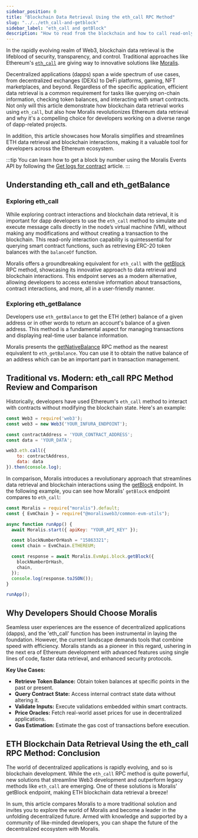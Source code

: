 ```yaml
---
sidebar_position: 0
title: "Blockchain Data Retrieval Using the eth_call RPC Method"
slug: "../../eth_call-and-getblock"
sidebar_label: "eth_call and getBlock"
description: "How to read from the blockchain and how to call read-only functions of a smart contract using eth_call and Moralis getBlock RPC methods"
---
```


In the rapidly evolving realm of Web3, blockchain data retrieval is the lifeblood of security, transparency, and control. Traditional approaches like Ethereum's [`eth_call`](https://web3js.readthedocs.io/en/v3.0.0-rc.5/web3-eth.html?highlight=eth.call#call) are giving way to innovative solutions like [Moralis](https://moralis.io/).

Decentralized applications (dapps) span a wide spectrum of use cases, from decentralized exchanges (DEXs) to DeFi platforms, gaming, NFT marketplaces, and beyond. Regardless of the specific application, efficient data retrieval is a common requirement for tasks like querying on-chain information, checking token balances, and interacting with smart contracts. Not only will this article demonstrate how blockchain data retrieval works using `eth_call`, but also how Moralis revolutionizes Ethereum data retrieval and why it's a compelling choice for developers working on a diverse range of dapp-related projects.

In addition, this article showcases how Moralis simplifies and streamlines ETH data retrieval and blockchain interactions, making it a valuable tool for developers across the Ethereum ecosystem.

:::tip
You can learn how to get a block by number using the Moralis Events API by following the [Get logs for contract](/web3-data-api/evm/how-to-get-block-content-by-block-number) article.
:::

## Understanding eth_call and eth_getBalance

### Exploring eth_call

While exploring contract interactions and blockchain data retrieval, it is important for dapp developers to use the `eth_call` method to simulate and execute message calls directly in the node’s virtual machine (VM), without making any modifications and without creating a transaction to the blockchain. This read-only interaction capability is quintessential for querying smart contract functions, such as retrieving ERC-20 token balances with the `balanceOf` function.

Moralis offers a groundbreaking equivalent for `eth_call` with the [getBlock](/web3-data-api/evm/reference/get-block) RPC method, showcasing its innovative approach to data retrieval and blockchain interactions. This endpoint serves as a modern alternative, allowing developers to access extensive information about transactions, contract interactions, and more, all in a user-friendly manner.

### Exploring eth_getBalance

Developers use `eth_getBalance` to get the ETH (ether) balance of a given address or in other words to return an account's balance of a given address. This method is a fundamental aspect for managing transactions and displaying real-time user balance information.

Moralis presents the [getNativeBalance](/web3-data-api/evm/reference/get-native-balance) RPC method as the nearest equivalent to `eth_getBalance`. You can use it to obtain the native balance of an address which can be an important part in transaction management.

## Traditional vs. Modern: eth_call RPC Method Review and Comparison

Historically, developers have used Ethereum's `eth_call` method to interact with contracts without modifying the blockchain state. Here's an example:



```javascript
const Web3 = require('web3');
const web3 = new Web3('YOUR_INFURA_ENDPOINT');

const contractAddress = 'YOUR_CONTRACT_ADDRESS';
const data = 'YOUR_DATA';

web3.eth.call({
    to: contractAddress,
    data: data
}).then(console.log);
```

In comparison, Moralis introduces a revolutionary approach that streamlines data retrieval and blockchain interactions using the [getBlock](/web3-data-api/evm/reference/get-block) endpoint. In the following example, you can see how Moralis' `getBlock` endpoint compares to `eth_call`:

```javascript
const Moralis = require("moralis").default;
const { EvmChain } = require("@moralisweb3/common-evm-utils");

async function runApp() {
  await Moralis.start({ apiKey: "YOUR_API_KEY" });

  const blockNumberOrHash = "15863321";
  const chain = EvmChain.ETHEREUM;

  const response = await Moralis.EvmApi.block.getBlock({
    blockNumberOrHash,
    chain,
  });
  console.log(response.toJSON());
}

runApp();
```

## Why Developers Should Choose Moralis

Seamless user experiences are the essence of decentralized applications (dapps), and the 'eth_call' function has been instrumental in laying the foundation. However, the current landscape demands tools that combine speed with efficiency. Moralis stands as a pioneer in this regard, ushering in the next era of Ethereum development with advanced features using single lines of code, faster data retrieval, and enhanced security protocols.

**Key Use Cases:**
- **Retrieve Token Balance:** Obtain token balances at specific points in the past or present.
- **Query Contract State:** Access internal contract state data without altering it.
- **Validate Inputs:** Execute validations embedded within smart contracts.
- **Price Oracles:** Fetch real-world asset prices for use in decentralized applications.
- **Gas Estimation:** Estimate the gas cost of transactions before execution.

## ETH Blockchain Data Retrieval Using the eth_call RPC Method: Conclusion

The world of decentralized applications is rapidly evolving, and so is blockchain development. While the `eth_call` RPC method is quite powerful, new solutions that streamline Web3 development and outperform legacy methods like `eth_call` are emerging. One of these solutions is Moralis'  getBlock endpoint, making ETH blockchain data retrieval a breeze!

In sum, this article compares Moralis to a more traditional solution and invites you to explore the world of Moralis and become a leader in the unfolding decentralized future. Armed with knowledge and supported by a community of like-minded developers, you can shape the future of the decentralized ecosystem with Moralis.
